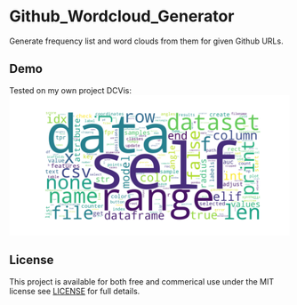 # Github_Wordcloud_Generator

Generate frequency list and word clouds from them for given Github URLs.

## Demo

Tested on my own project DCVis: ![DCVIS Wordcloud](dcvis_wordcloud.png)

## License

This project is available for both free and commerical use under the MIT license see [LICENSE](LICENSE) for full details.
